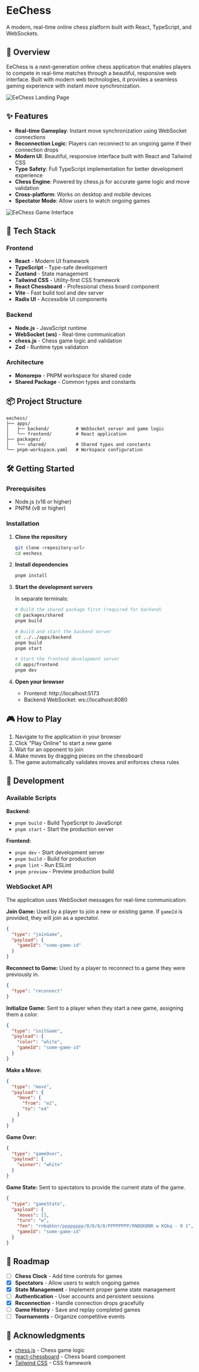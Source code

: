# EeChess

A modern, real-time online chess platform built with React, TypeScript, and WebSockets.

## 🎯 Overview

EeChess is a next-generation online chess application that enables players to compete in real-time matches through a beautiful, responsive web interface. Built with modern web technologies, it provides a seamless gaming experience with instant move synchronization.

![EeChess Landing Page](images/landing.png)

## ✨ Features

- **Real-time Gameplay**: Instant move synchronization using WebSocket connections
- **Reconnection Logic**: Players can reconnect to an ongoing game if their connection drops
- **Modern UI**: Beautiful, responsive interface built with React and Tailwind CSS
- **Type Safety**: Full TypeScript implementation for better development experience
- **Chess Engine**: Powered by chess.js for accurate game logic and move validation
- **Cross-platform**: Works on desktop and mobile devices
- **Spectator Mode**: Allow users to watch ongoing games

![EeChess Game Interface](images/game.png)

## 🚀 Tech Stack

### Frontend
- **React** - Modern UI framework
- **TypeScript** - Type-safe development
- **Zustand** - State management
- **Tailwind CSS** - Utility-first CSS framework
- **React Chessboard** - Professional chess board component
- **Vite** - Fast build tool and dev server
- **Radix UI** - Accessible UI components

### Backend
- **Node.js** - JavaScript runtime
- **WebSocket (ws)** - Real-time communication
- **chess.js** - Chess game logic and validation
- **Zod** - Runtime type validation

### Architecture
- **Monorepo** - PNPM workspace for shared code
- **Shared Package** - Common types and constants

## 📦 Project Structure

```
eechess/
├── apps/
│   ├── backend/          # WebSocket server and game logic
│   └── frontend/         # React application
├── packages/
│   └── shared/           # Shared types and constants
└── pnpm-workspace.yaml   # Workspace configuration
```

## 🛠️ Getting Started

### Prerequisites

- Node.js (v18 or higher)
- PNPM (v8 or higher)

### Installation

1. **Clone the repository**
   ```bash
   git clone <repository-url>
   cd eechess
   ```

2. **Install dependencies**
   ```bash
   pnpm install
   ```

3. **Start the development servers**

   In separate terminals:

   ```bash
   # Build the shared package first (required for backend)
   cd packages/shared
   pnpm build
   
   # Build and start the backend server
   cd ../../apps/backend
   pnpm build
   pnpm start
   ```

   ```bash
   # Start the frontend development server
   cd apps/frontend
   pnpm dev
   ```

4. **Open your browser**
   - Frontend: http://localhost:5173
   - Backend WebSocket: ws://localhost:8080

## 🎮 How to Play

1. Navigate to the application in your browser
2. Click "Play Online" to start a new game
3. Wait for an opponent to join
4. Make moves by dragging pieces on the chessboard
5. The game automatically validates moves and enforces chess rules

## 🔧 Development

### Available Scripts

**Backend:**
- `pnpm build` - Build TypeScript to JavaScript
- `pnpm start` - Start the production server

**Frontend:**
- `pnpm dev` - Start development server
- `pnpm build` - Build for production
- `pnpm lint` - Run ESLint
- `pnpm preview` - Preview production build

### WebSocket API

The application uses WebSocket messages for real-time communication:

**Join Game:**
Used by a player to join a new or existing game. If `gameId` is provided, they will join as a spectator.
```json
{
  "type": "joinGame",
  "payload": {
    "gameId": "some-game-id" 
  }
}
```

**Reconnect to Game:**
Used by a player to reconnect to a game they were previously in.
```json
{
  "type": "reconnect"
}
```

**Initialize Game:**
Sent to a player when they start a new game, assigning them a color.
```json
{
  "type": "initGame",
  "payload": {
    "color": "white",
    "gameId": "some-game-id"
  }
}
```

**Make a Move:**
```json
{
  "type": "move",
  "payload": {
    "move": {
      "from": "e2",
      "to": "e4"
    }
  }
}
```

**Game Over:**
```json
{
  "type": "gameOver",
  "payload": {
    "winner": "white"
  }
}
```

**Game State:**
Sent to spectators to provide the current state of the game.
```json
{
  "type": "gameState",
  "payload": {
    "moves": [],
    "turn": "w",
    "fen": "rnbqkbnr/pppppppp/8/8/8/8/PPPPPPPP/RNBQKBNR w KQkq - 0 1",
    "gameId": "some-game-id"
  }
}
```

## 🚧 Roadmap

- [ ] **Chess Clock** - Add time controls for games
- [x] **Spectators** - Allow users to watch ongoing games
- [x] **State Management** - Implement proper game state management
- [ ] **Authentication** - User accounts and persistent sessions
- [x] **Reconnection** - Handle connection drops gracefully
- [ ] **Game History** - Save and replay completed games
- [ ] **Tournaments** - Organize competitive events

## 🙏 Acknowledgments

- [chess.js](https://github.com/jhlywa/chess.js) - Chess game logic
- [react-chessboard](https://github.com/Clariity/react-chessboard) - Chess board component
- [Tailwind CSS](https://tailwindcss.com/) - CSS framework